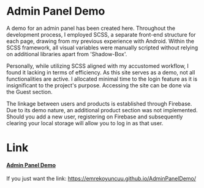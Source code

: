 # Admin Panel Demo

A demo for an admin panel has been created here. Throughout the development process, I employed SCSS, a separate front-end structure for each page, drawing from my previous experience with Android. Within the SCSS framework, all visual variables were manually scripted without relying on additional libraries apart from 'Shadow-Box'.

Personally, while utilizing SCSS aligned with my accustomed workflow, I found it lacking in terms of efficiency. As this site serves as a demo, not all functionalities are active. I allocated minimal time to the login feature as it is insignificant to the project's purpose. Accessing the site can be done via the Guest section.

The linkage between users and products is established through Firebase. Due to its demo nature, an additional product section was not implemented. Should you add a new user, registering on Firebase and subsequently clearing your local storage will allow you to log in as that user.

# Link
#### [Admin Panel Demo](http://https://emrekoyuncuu.github.io/AdminPanelDemo/ "Admin Panel Demo")

If you just want the link: https://emrekoyuncuu.github.io/AdminPanelDemo/
